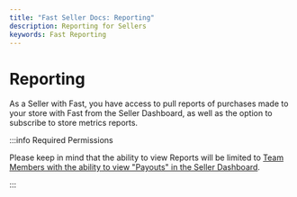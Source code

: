```yaml
---
title: "Fast Seller Docs: Reporting"
description: Reporting for Sellers
keywords: Fast Reporting
---
```


# Reporting

As a Seller with Fast, you have access to pull reports of purchases made to your store with Fast from the Seller Dashboard, as well as the option to subscribe to store metrics reports.

:::info Required Permissions

Please keep in mind that the ability to view Reports will be limited to [Team Members with the ability to view "Payouts" in the Seller Dashboard](/developer-portal/for-sellers/account-management/overview/account-permissions.md).

:::
